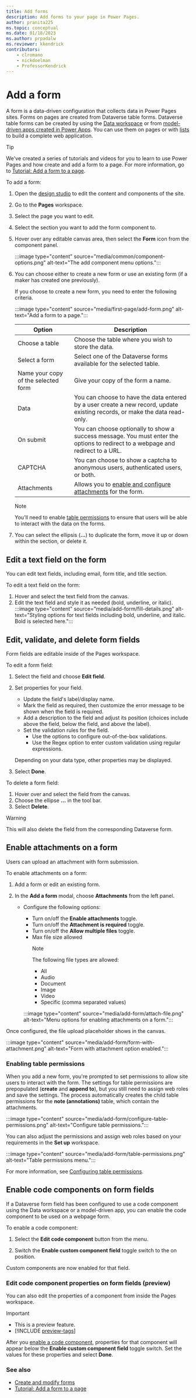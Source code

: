 ```yaml
---
title: Add forms
description: Add forms to your page in Power Pages.
author: pranita225
ms.topic: conceptual
ms.date: 01/18/2023
ms.author: prpadalw
ms.reviewer: kkendrick
contributors:
    - clromano
    - nickdoelman
    - ProfessorKendrick
---
```


# Add a form

A form is a data-driven configuration that collects data in Power Pages sites. Forms on pages are created from Dataverse table forms. Dataverse table forms can be created by using the [Data workspace](use-data-workspace.md) or from [model-driven apps created in Power Apps](/power-apps/maker/model-driven-apps/form-designer-overview/). You can use them on pages or with [lists](add-list.md) to build a complete web application.

> [!TIP]
> We've created a series of tutorials and videos for you to learn to use Power Pages and how create and add a form to a page. For more information, go to [Tutorial: Add a form to a page](tutorial-add-form-to-page.md).

To add a form:

1. Open the [design studio](use-design-studio.md) to edit the content and components of the site.

1. Go to the **Pages** workspace.

1. Select the page you want to edit.

1. Select the section you want to add the form component to.

1. Hover over any editable canvas area, then select the **Form** icon from the component panel.

    :::image type="content" source="media/common/component-options.png" alt-text="The add component menu options.":::

1. You can choose either to create a new form or use an existing form (if a maker has created one previously).

   If you choose to create a new form, you need to enter the following criteria.
  
    :::image type="content" source="media/first-page/add-form.png" alt-text="Add a form to a page.":::

    | Option | Description |
    | ----------- | ----------- |
    | Choose a table | Choose the table where you wish to store the data. |
    | Select a form | Select one of the Dataverse forms available for the selected table. |
    | Name your copy of the selected form| Give your copy of the form a name. |
    | Data | You can choose to have the data entered by a user create a new record, update existing records, or make the data read-only. |
    | On submit | You can choose optionally to show a success message. You must enter the options to redirect to a webpage and redirect to a URL. |
    | CAPTCHA | You can choose to show a captcha to anonymous users, authenticated users, or both. |
    | Attachments | Allows you to [enable and configure attachments](#enable-attachments-on-a-form) for the form. |

    > [!NOTE]
    > You'll need to enable [table permissions](../security/table-permissions.md) to ensure that users will be able to interact with the data on the forms.

1. You can select the ellipsis (**...**) to duplicate the form, move it up or down within the section, or delete it.

## Edit a text field on the form

You can edit text fields, including email, form title, and title section.

To edit a text field on the form:

1. Hover and select the text field from the canvas.
1. Edit the text field and style it as needed (bold, underline, or italic).
    :::image type="content" source="media/add-form/fill-details.png" alt-text="Styling options for text fields including bold, underline, and italic.  Bold is selected here.":::

## Edit, validate, and delete form fields

Form fields are editable inside of the Pages workspace.

To edit a form field:

1. Select the field and choose **Edit field**.

1. Set properties for your field.

    - Update the field's label/display name.
    - Mark the field as required, then customize the error message to be shown when the field is required.
    - Add a description to the field and adjust its position (choices include above the field, below the field, and above the label).
    - Set the validation rules for the field.
        - Use the options to configure out-of-the-box validations.
        - Use the Regex option to enter custom validation using regular expressions.
    
    Depending on your data type, other properties may be displayed.

1. Select **Done**.

To delete a form field:

1. Hover over and select the field from the canvas.
1. Choose the ellipse **...** in the tool bar.
1. Select **Delete**.

> [!WARNING]
> This will also delete the field from the corresponding Dataverse form.

## Enable attachments on a form

Users can upload an attachment with form submission.

To enable attachments on a form:

1. Add a form or edit an existing form.

1. In the **Add a form** modal, choose **Attachments** from the left panel. 

    - Configure the following options:

        - Turn on/off the **Enable attachments** toggle.
        - Turn on/off the **Attachment is required** toggle.
        - Turn on/off the **Allow multiple files** toggle.
        - Max file size allowed
            >[!NOTE] 
            > The following file types are allowed:
            >   - All
            >   - Audio
            >   - Document
            >   - Image
            >   - Video
            >   - Specific (comma separated values)
    
        :::image type="content" source="media/add-form/attach-file.png" alt-text="Menu options for enabling attachments on a form.":::

Once configured, the file upload placeholder shows in the canvas. 

:::image type="content" source="media/add-form/form-with-attachment.png" alt-text="Form with attachment option enabled.":::

### Enabling table permissions

When you add a new form, you're prompted to set permissions to allow site users to interact with the form. The settings for table permissions are prepopulated (**create** and **append to**), but you still need to assign web roles and save the settings. The process automatically creates the child table permissions for the **note (annotations)** table, which contain the attachments.

:::image type="content" source="media/add-form/configure-table-permissions.png" alt-text="Configure table permissions.":::

You can also adjust the permissions and assign web roles based on your requirements in the **Set up** workspace.

:::image type="content" source="media/add-form/table-permissions.png" alt-text="Table permissions menu.":::

For more information, see [Configuring table permissions](../security/table-permissions.md).

## Enable code components on form fields

If a Dataverse form field has been configured to use a code component using the Data workspace or a model-driven app, you can enable the code component to be used on a webpage form. 

To enable a code component: 

1. Select the **Edit code component** button from the menu.

1. Switch the **Enable custom component field** toggle switch to the on position.

Custom components are now enabled for that field.

### Edit code component properties on form fields (preview)

You can also edit the properties of a component from inside the Pages workspace.

> [!IMPORTANT]
> - This is a preview feature.
> - [!INCLUDE [preview-tags](../includes/cc-preview-features-definition.md)]

After you [enable a code component](#enable-code-components-on-form-fields), properties for that component will appear below the **Enable custom component field** toggle switch. Set the values for these properties and select **Done**.

### See also

- [Create and modify forms](../configure/data-workspace-forms.md)
- [Tutorial: Add a form to a page](tutorial-add-form-to-page.md)
